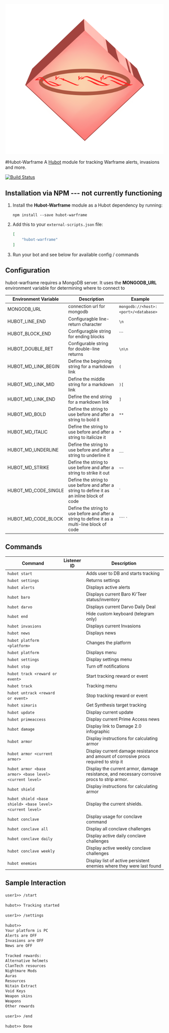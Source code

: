 ![Genesis Avatar](resources/images/cephalontransparent.png)

#Hubot-Warframe
A [Hubot](https://hubot.github.com/) module for tracking Warframe alerts, invasions and more.

[![Build Status](https://travis-ci.org/pabletos/Hubot-Warframe.svg)](https://travis-ci.org/pabletos/Hubot-Warframe)


## Installation via NPM --- not currently functioning

1. Install the __Hubot-Warframe__ module as a Hubot dependency by running:

    ```
    npm install --save hubot-warframe
    ```

2. Add this to your `external-scripts.json` file:

    ```json
    [
        "hubot-warframe"
    ]
    ```

3. Run your bot and see below for available config / commands

## Configuration

hubot-warframe requires a MongoDB server. It uses the **MONGODB_URL** environment variable for determining where to connect to

Environment Variable | Description | Example
--- | --- | ---
MONGODB_URL | connection url for mongodb | `mongodb://<host>:<port>/<database>`
HUBOT_LINE_END | Configuragble line-return character | `\n`
HUBOT_BLOCK_END | Configuragble string for ending blocks  | \```
HUBOT_DOUBLE_RET | Configurable string for double-line returns | `\n\n`
HUBOT_MD_LINK_BEGIN | Define the beginning string for a markdown link | `(`
HUBOT_MD_LINK_MID | Define the middle string for a markdown link | `)[`
HUBOT_MD_LINK_END | Define the end string for a markdown link | `]`
HUBOT_MD_BOLD | Define the string to use before and after a string to bold it | `**`
HUBOT_MD_ITALIC | Define the string to use before and after a string to italicize it | `*`
HUBOT_MD_UNDERLINE | Define the string to use before and after a string to underline it | `__`
HUBOT_MD_STRIKE | Define the string to use before and after a string to strike it out | `~~`
HUBOT_MD_CODE_SINGLE | Define the string to use before and after a string to define it as an inline block of code | \`
HUBOT_MD_CODE_BLOCK | Define the string to use before and after a string to define it as a multi-line block of code | ```` `

## Commands

Command | Listener ID | Description
--- | --- | ---
`hubot start` |  | Adds user to DB and starts tracking
`hubot settings` |  | Returns settings
`hubot alerts` |  | Displays active alerts
`hubot baro` |  | Displays current Baro Ki'Teer status/inventory
`hubot darvo` |  | Displays current Darvo Daily Deal
`hubot end` |  | Hide custom keyboard (telegram only)
`hubot invasions` |  | Displays current Invasions
`hubot news` |   | Displays news
`hubot platform <platform>` |  | Changes the platform
`hubot platform` |  | Displays menu
`hubot settings` |  | Display settings menu
`hubot stop` |  | Turn off notifications
`hubot track <reward or event>` |  | Start tracking reward or event
`hubot track` |  | Tracking menu
`hubot untrack <reward or event>` |  | Stop tracking reward or event
`hubot simaris` |  | Get Synthesis target tracking
`hubot update` |  | Display current update
`hubot primeaccess` |  | Display current Prime Access news
`hubot damage` |  | Display link to Damage 2.0 infographic
`hubot armor`  |  | Display instructions for calculating armor
`hubot armor <current armor>` |  | Display current damage resistance and amount of corrosive procs required to strip it
`hubot armor <base armor> <base level> <current level>` | |  Display the current armor, damage resistance, and necessary corrosive procs to strip armor.
`hubot shield`  |  | Display instructions for calculating armor
`hubot shield <base shield> <base level> <current level>` | |  Display the current shields.
`hubot conclave` |  | Display usage for conclave command
`hubot conclave all` |  | Display all conclave challenges
`hubot conclave daily` |  | Display active daily conclave challenges
`hubot conclave weekly` |  | Display active weekly conclave challenges
`hubot enemies` |  | Display list of active persistent enemies where they were last found

## Sample Interaction

```
user1>> /start

hubot>> Tracking started

user1>> /settings

hubot>> 
Your platform is PC
Alerts are OFF
Invasions are OFF
News are OFF

Tracked rewards:
Alternative helmets
ClanTech resources
Nightmare Mods
Auras
Resources
Nitain Extract
Void Keys
Weapon skins
Weapons
Other rewards

user1>> /end

hubot>> Done

```
